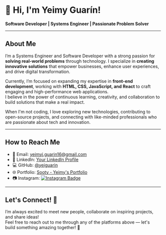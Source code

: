 # 👋 Hi, I'm Yeimy Guarín!

**Software Developer | Systems Engineer | Passionate Problem Solver**

---

## About Me
I’m a Systems Engineer and Software Developer with a strong passion for **solving real-world problems** through technology. I specialize in **creating innovative solutions** that empower businesses, enhance user experiences, and drive digital transformation.

Currently, I’m focused on expanding my expertise in **front-end development**, working with **HTML, CSS, JavaScript, and React** to craft engaging and high-performance web applications.  
I believe in the power of continuous learning, creativity, and collaboration to build solutions that make a real impact.

When I'm not coding, I love exploring new technologies, contributing to open-source projects, and connecting with like-minded professionals who are passionate about tech and innovation.

---

## How to Reach Me
- 📧 Email: yeimyj.guarin16@gmail.com 
- 💼 LinkedIn: [Your LinkedIn Profile](https://www.linkedin.com/)
- 💻 GitHub: [@yeiguarin](https://github.com/yeiguarin)
- 🌐 Portfolio: [Sooty - Yeimy's Portfolio](https://portafolio-web-sooty-nu.vercel.app/) 
- 📷 Instagram: [![Instagram Badge](https://img.shields.io/badge/-@yeiguarin-E4405F?style=flat-square&logo=Instagram&logoColor=white&link=https://www.instagram.com/yeiguarin?igsh=YzljYTk1ODg3Zg==)](https://www.instagram.com/yeiguarin?igsh=YzljYTk1ODg3Zg==)

---

## Let's Connect! 🚀
I’m always excited to meet new people, collaborate on inspiring projects, and share ideas!  
Feel free to reach out to me through any of the platforms above — let's build something amazing together! 🌟

